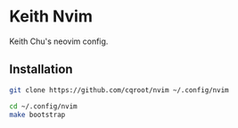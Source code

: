 # Keith Nvim

Keith Chu's neovim config.

## Installation

```bash
git clone https://github.com/cqroot/nvim ~/.config/nvim

cd ~/.config/nvim
make bootstrap
```
